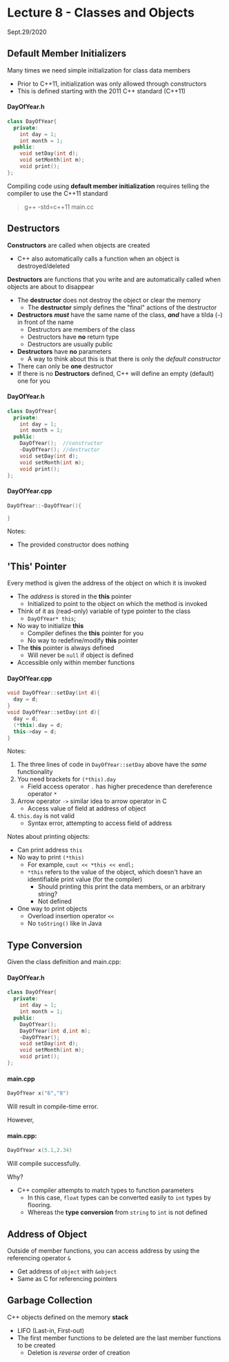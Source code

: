 # Lecture 8 - Classes and Objects
Sept.29/2020

## Default Member Initializers

Many times we need simple initialization for class data members
* Prior to C++11, initialization was only allowed through constructors
* This is defined starting with the 2011 C++ standard (C++11)

#### DayOfYear.h
```c++
class DayOfYear{
  private:
    int day = 1;
    int month = 1;
  public:
    void setDay(int d);
    void setMonth(int m);
    void print();
};
```

Compiling code using **default member initialization** requires telling the compiler to use the C++11 standard

> g++ -std=c++11 main.cc

## Destructors

**Constructors** are called when objects are created
* C++ also automatically calls a function when an object is destroyed/deleted

**Destructors** are functions that you write and are automatically called when objects are about to disappear
* The **destructor** does not destroy the object or clear the memory
  * The **destructor** simply defines the "final" actions of the destructor
* **Destructors** ***must*** have the same name of the class, ***and*** have a tilda (`~`) in front of the name
  * Destructors are members of the class
  * Destructors have **no** return type
  * Destructors are usually public
* **Destructors** have **no** parameters
  * A way to think about this is that there is only the *default constructor*
* There can only be **one** destructor
* If there is no **Destructors** defined, C++ will define an empty (default) one for you


#### DayOfYear.h
```c++
class DayOfYear{
  private:
    int day = 1;
    int month = 1;
  public:
    DayOfYear();  //constructor
    ~DayOfYear(); //destructor
    void setDay(int d);
    void setMonth(int m);
    void print();
};
```

#### DayOfYear.cpp
```c++
DayOfYear::~DayOfYear(){

}
```
Notes:
* The provided constructor does nothing

## 'This' Pointer

Every method is given the address of the object on which it is invoked
* The *address* is stored in the **this** pointer
  * Initialized to point to the object on which the method is invoked
* Think of it as (read-only) variable of type pointer to the class
  * `DayOfYear* this`;
* No way to initialize **this**
  * Compiler defines the **this** pointer for you
  * No way to redefine/modify **this** pointer
* The **this** pointer is always defined
  * Will never be `null` if object is defined
* Accessible only within member functions

#### DayOfYear.cpp
```c++
void DayOfYear::setDay(int d){
  day = d;
}
void DayOfYear::setDay(int d){
  day = d;
  (*this).day = d;
  this->day = d;
}
```
Notes:
1. The three lines of code in `DayOfYear::setDay` above have the *same* functionality
2. You need brackets for `(*this).day`
    * Field access operator `.` has higher precedence than dereference operator `*`
3. Arrow operator `->` similar idea to arrow operator in C
    * Access value of field at address of object
4. `this.day` is not valid
    * Syntax error, attempting to access field of address

Notes about printing objects:
* Can print address `this`
* No way to print `(*this)`
  * For example, `cout << *this << endl;`
  * `*this` refers to the value of the object, which doesn't have an identifiable print value (for the compiler)
    * Should printing this print the data members, or an arbitrary string?
    * Not defined
* One way to print objects
  * Overload insertion operator `<<`
  * No `toString()` like in Java

## Type Conversion

Given the class definition and main.cpp:
#### DayOfYear.h
```c++
class DayOfYear{
  private:
    int day = 1;
    int month = 1;
  public:
    DayOfYear();
    DayOfYear(int d,int m);
    ~DayOfYear();
    void setDay(int d);
    void setMonth(int m);
    void print();
};
```
#### main.cpp
```c++
DayOfYear x("6","8")
```
Will result in compile-time error.

However,
#### main.cpp:
```c++
DayOfYear x(5.1,2.34)
```
Will compile successfully.

Why?
* C++ compiler attempts to match types to function parameters
  * In this case, `float` types can be converted easily to `int` types by flooring.
  * Whereas the **type conversion** from `string` to `int` is not defined


## Address of Object

Outside of member functions, you can access address by using the referencing operator `&`
* Get address of `object` with `&object`
* Same as C for referencing pointers

## Garbage Collection

C++ objects defined on the memory **stack**
* LIFO (Last-in, First-out)
* The first member functions to be deleted are the last member functions to be created
  * Deletion is *reverse* order of creation
